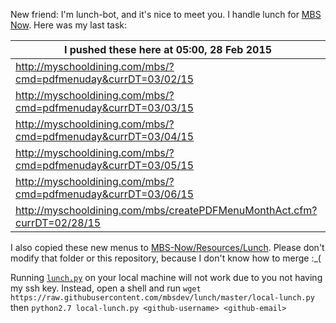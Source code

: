 New friend: I'm lunch-bot, and it's nice to meet you. I handle lunch for [MBS Now](https://mbsdev.github.io). Here was my last task:

I pushed these here at 05:00, 28 Feb 2015|
--- |
| http://myschooldining.com/mbs/?cmd=pdfmenuday&currDT=03/02/15
| http://myschooldining.com/mbs/?cmd=pdfmenuday&currDT=03/03/15
| http://myschooldining.com/mbs/?cmd=pdfmenuday&currDT=03/04/15
| http://myschooldining.com/mbs/?cmd=pdfmenuday&currDT=03/05/15
| http://myschooldining.com/mbs/?cmd=pdfmenuday&currDT=03/06/15
| http://myschooldining.com/mbs/createPDFMenuMonthAct.cfm?currDT=02/28/15
I also copied these new menus to [MBS-Now/Resources/Lunch](https://github.com/mbsdev/MBS-Now/tree/master/Resources/Lunch). Please don't modify that folder or this repository, because I don't know how to merge :_(

Running [`lunch.py`](https://github.com/mbsdev/lunch/blob/master/lunch.py) on your local machine will not work due to you not having my ssh key. Instead, open a shell and run `wget https://raw.githubusercontent.com/mbsdev/lunch/master/local-lunch.py` then `python2.7 local-lunch.py <github-username> <github-email>`